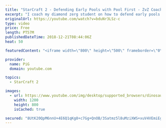 ```yaml
---
title: "StarCraft 2 - Defending Early Pools with Pool First - ZvZ Coaching"
excerpt: "I coach my diamond zerg student on how to defend early pools in ZvZ with a pool-first opening -- Watch live at https://www.twitch.tv/x5_pig"
originalUrl: https://youtube.com/watch?v=bduNr3LSz-c
type: video
price: Free
length: PT57M
publishedDateTime: 2018-12-21T08:44:06Z
heat: 50

featuredContent: "<iframe width=\"800\" height=\"500\" frameborder=\"0\" src=\"https://www.youtube.com/embed/bduNr3LSz-c\" allow=\"accelerometer; autoplay; encrypted-media; gyroscope; picture-in-picture\" allowfullscreen></iframe>"

provider:
  name: PiG
  domain: youtube.com

topics:
  - StarCraft 2

images:
  - url: https://www.youtube.com/img/desktop/supported_browsers/dinosaur.png
    width: 1200
    height: 800
    isCached: true

secured: "8UtK20QpM6nnU+4E6Q1qKg8+c7Gg+QnOB/3Satmz5l8uMziXWS+xuV4VEmiEgKrBC3AQeVnHz7vJp+o3+LQ/aE9tYnIdZfLwF45JY0CWjzMHqVnjROBE2B/KDP/pXAVSLZWTP6OnpEMMo14sdF0Ddw19Gzz8PZWtCme0R0mq6SUpJCBKUWq/Np44kkyhzZE1J9tsb9M7afpb0jfxI515Re7/uZs0Q5KZfcTZDDIRK1+G5cIVu9eL8JIb06ZyDHnv2//TJ6bXLByxxlc7noetSBNW+nLw6Cbou9Z2ThPSjowjnrfyIrI4tVvNiToCHk0uK3x65bErbVK6+7rBxD0VZEFEysE+b1kvX/zDNUulSWfy9c5tb8rgAxDWgG5pGJ5ZJMpzgxafcjJElLTYSd8sV5hQhnTpJlq+fF8S5D8+VJI=;eYfLJ80vwcSDpxk+eEBaag=="
---
```


